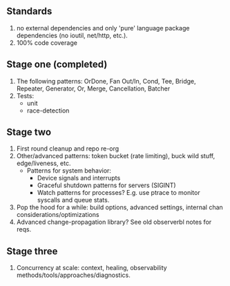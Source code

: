 ## Standards
1) no external dependencies and only 'pure' language package dependencies (no ioutil, net/http, etc.).
2) 100% code coverage

## Stage one (completed)
1) The following patterns: OrDone, Fan Out/In, Cond, Tee, Bridge, Repeater, Generator, Or, Merge, Cancellation, Batcher
2) Tests:
    * unit
    * race-detection

## Stage two
1) First round cleanup and repo re-org
2) Other/advanced patterns: token bucket (rate limiting), buck wild stuff, edge/liveness, etc.
    * Patterns for system behavior:
        * Device signals and interrupts
        * Graceful shutdown patterns for servers (SIGINT)
        * Watch patterns for processes? E.g. use ptrace to monitor syscalls and queue stats.
3) Pop the hood for a while: build options, advanced settings, internal chan considerations/optimizations
4) Advanced change-propagation library? See old observerbl notes for reqs.

## Stage three
1) Concurrency at scale: context, healing, observability methods/tools/approaches/diagnostics.
